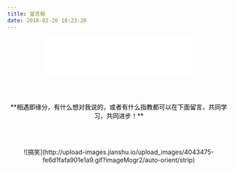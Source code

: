 ```yaml
---
title: 留言板
date: 2018-02-26 18:23:20
---
```



<center><iframe frameborder="no" border="0" marginwidth="0" marginheight="0" width=330 height=86 src="//music.163.com/outchain/player?type=2&id=1345186&auto=1&height=66"></iframe></center>

<br></br>

<center><font color=black>**相遇即缘分，有什么想对我说的，或者有什么指教都可以在下面留言，共同学习，共同进步！**</font></center>

<br></br>

<center>![搞笑](http://upload-images.jianshu.io/upload_images/4043475-fe6d1fafa901e1a9.gif?imageMogr2/auto-orient/strip)</center>

<br></br>